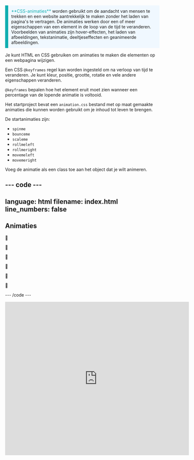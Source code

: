 <p style="border-left: solid; border-width:10px; border-color: #0faeb0; background-color: aliceblue; padding: 10px;">
<span style="color: #0faeb0">**CSS-animaties**</span> worden gebruikt om de aandacht van mensen te trekken en een website aantrekkelijk te maken zonder het laden van pagina's te vertragen. De animaties werken door een of meer eigenschappen van een element in de loop van de tijd te veranderen. Voorbeelden van animaties zijn hover-effecten, het laden van afbeeldingen, tekstanimatie, deeltjeseffecten en geanimeerde afbeeldingen. 
</p>

Je kunt HTML en CSS gebruiken om animaties te maken die elementen op een webpagina wijzigen.

Een CSS `@keyframes` regel kan worden ingesteld om na verloop van tijd te veranderen. Je kunt kleur, positie, grootte, rotatie en vele andere eigenschappen veranderen.

`@keyframes` bepalen hoe het element eruit moet zien wanneer een percentage van de lopende animatie is voltooid.

Het startproject bevat een `animation.css` bestand met op maat gemaakte animaties die kunnen worden gebruikt om je inhoud tot leven te brengen.

De startanimaties zijn:

- `spinme`
- `bounceme`
- `scaleme`
- `rollmeleft`
- `rollmeright`
- `movemeleft`
- `movemeright`

Voeg de animatie als een class toe aan het object dat je wilt animeren.

## --- code ---

language: html
filename: index.html
line_numbers: false
--------------------------------------------------------

<section class="xcenter">
  <h2 class="scaleme">Animaties</h2>
</section>

<section class="xcenter">
 <p class="bigfont rollmeleft">🐶</p>
 <p class="bigfont bounceme">🐶</p>
 <p class="bigfont rollmeright">🐶</p>
</section>  

<section class="xcenter">
  <p class="bigfont movemeleft">🐶</p>
  <p class="bigfont spinme">🐶</p>
  <p class="bigfont movemeright">🐶</p>
</section>

\--- /code ---

<iframe src="https://staging-editor.raspberrypi.org/en/embed/viewer/animation-examples" width="600" height="500" frameborder="0" marginwidth="0" marginheight="0" allowfullscreen> </iframe>
